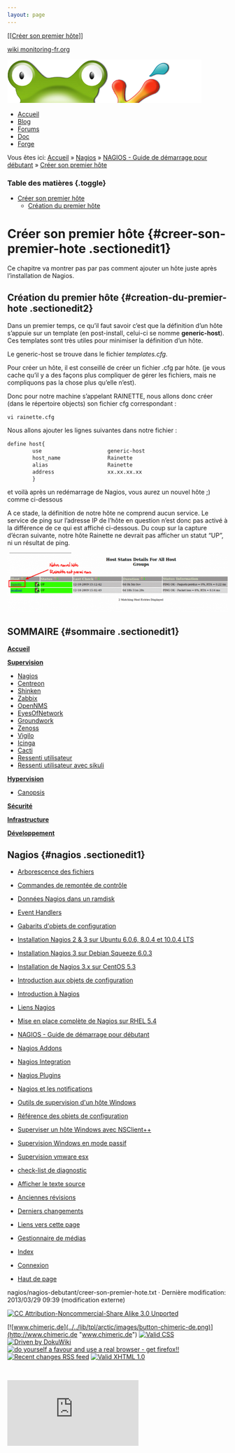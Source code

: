 ```yaml
---
layout: page
---
```


[[[Créer son premier hôte](creer-son-premier-hote@do=backlink.html)]]

[wiki monitoring-fr.org](../../start.html "[ALT+H]")

![Logo Monitoring](../../lib/tpl/arctic/images/logo_monitoring.png)

-   [Accueil](../../index.html "Cliquez pour revenir |  l'accueil")
-   [Blog](http://www.monitoring-fr.org "Blog & News")
-   [Forums](http://forums.monitoring-fr.org "Forums")
-   [Doc](http://doc.monitoring-fr.org "Doc")
-   [Forge](https://github.com/monitoring-fr "Forge")

Vous êtes ici: [Accueil](../../start.html "start") »
[Nagios](../start.html "nagios:start") » [NAGIOS - Guide de démarrage
pour débutant](start.html "nagios:nagios-debutant:start") » [Créer son
premier
hôte](creer-son-premier-hote.html "nagios:nagios-debutant:creer-son-premier-hote")

### Table des matières {.toggle}

-   [Créer son premier
    hôte](creer-son-premier-hote.html#creer-son-premier-hote)
    -   [Création du premier
        hôte](creer-son-premier-hote.html#creation-du-premier-hote)

Créer son premier hôte {#creer-son-premier-hote .sectionedit1}
======================

Ce chapitre va montrer pas par pas comment ajouter un hôte juste après
l’installation de Nagios.

Création du premier hôte {#creation-du-premier-hote .sectionedit2}
------------------------

Dans un premier temps, ce qu’il faut savoir c’est que la définition d’un
hôte s’appuie sur un template (en post-install, celui-ci se nomme
**generic-host**). Ces templates sont très utiles pour minimiser la
définition d’un hôte.

Le generic-host se trouve dans le fichier *templates.cfg*.

Pour créer un hôte, il est conseillé de créer un fichier .cfg par hôte.
(je vous cache qu’il y a des façons plus compliquer de gérer les
fichiers, mais ne compliquons pas la chose plus qu’elle n’est).

Donc pour notre machine s’appelant RAINETTE, nous allons donc créer
(dans le répertoire objects) son fichier cfg correspondant :

~~~~ {.code}
vi rainette.cfg
~~~~

Nous allons ajouter les lignes suivantes dans notre fichier :

~~~~ {.code}
define host{
        use                     generic-host
        host_name               Rainette
        alias                   Rainette
        address                 xx.xx.xx.xx
        }
~~~~

et voilà après un redémarrage de Nagios, vous aurez un nouvel hôte ;)
comme ci-dessous

A ce stade, la définition de notre hôte ne comprend aucun service. Le
service de ping sur l’adresse IP de l’hôte en question n’est donc pas
activé à la différence de ce qui est affiché ci-dessous. Du coup sur la
capture d’écran suivante, notre hôte Rainette ne devrait pas afficher un
statut “UP”, ni un résultat de ping.

[![](../../assets/media/nagios/nagios-debutant/nouvel-host.png@w=700)](../../_detail/nagios/nagios-debutant/nouvel-host.png@id=nagios%253Anagios-debutant%253Acreer-son-premier-hote.html "nagios:nagios-debutant:nouvel-host.png")

SOMMAIRE {#sommaire .sectionedit1}
--------

**[Accueil](../../start.html "start")**

**[Supervision](../../supervision/start.html "supervision:start")**

-   [Nagios](../start.html "nagios:start")
-   [Centreon](../../centreon/start.html "centreon:start")
-   [Shinken](../../shinken/start.html "shinken:start")
-   [Zabbix](../../zabbix/start.html "zabbix:start")
-   [OpenNMS](../../opennms/start.html "opennms:start")
-   [EyesOfNetwork](../../eyesofnetwork/start.html "eyesofnetwork:start")
-   [Groundwork](../../groundwork/start.html "groundwork:start")
-   [Zenoss](../../zenoss/start.html "zenoss:start")
-   [Vigilo](../../vigilo/start.html "vigilo:start")
-   [Icinga](../../icinga/start.html "icinga:start")
-   [Cacti](../../cacti/start.html "cacti:start")
-   [Ressenti
    utilisateur](../../supervision/eue/start.html "supervision:eue:start")
-   [Ressenti utilisateur avec
    sikuli](../../sikuli/eue/start.html "sikuli:eue:start")

**[Hypervision](../../hypervision/start.html "hypervision:start")**

-   [Canopsis](../../canopsis/start.html "canopsis:start")

**[Sécurité](../../securite/start.html "securite:start")**

**[Infrastructure](../../infra/start.html "infra:start")**

**[Développement](../../dev/start.html "dev:start")**

Nagios {#nagios .sectionedit1}
------

-   [Arborescence des
    fichiers](../installation-layout.html "nagios:installation-layout")
-   [Commandes de remontée de
    contrôle](../ocsp-ochp.html "nagios:ocsp-ochp")
-   [Données Nagios dans un ramdisk](../ramdisk.html "nagios:ramdisk")
-   [Event Handlers](../event_handlers.html "nagios:event_handlers")
-   [Gabarits d'objets de
    configuration](../templates.html "nagios:templates")
-   [Installation Nagios 2 & 3 sur Ubuntu 6.0.6, 8.0.4 et 10.0.4
    LTS](../ubuntu-install.html "nagios:ubuntu-install")
-   [Installation Nagios 3 sur Debian Squeeze
    6.0.3](../debian-install.html "nagios:debian-install")
-   [Installation de Nagios 3.x sur CentOS
    5.3](../nagios-centos-install.html "nagios:nagios-centos-install")
-   [Introduction aux objets de
    configuration](../configobjects.html "nagios:configobjects")
-   [Introduction à
    Nagios](../nagios-introduction.html "nagios:nagios-introduction")
-   [Liens Nagios](../links.html "nagios:links")
-   [Mise en place complète de Nagios sur RHEL
    5.4](../mise-en-place-complete-nagios-sur-rhel-5.4/start.html "nagios:mise-en-place-complete-nagios-sur-rhel-5.4:start")
-   [NAGIOS - Guide de démarrage pour
    débutant](start.html "nagios:nagios-debutant:start")
-   [Nagios Addons](../addons/start.html "nagios:addons:start")
-   [Nagios
    Integration](../integration/start.html "nagios:integration:start")
-   [Nagios Plugins](../plugins/start.html "nagios:plugins:start")
-   [Nagios et les
    notifications](../notifications.html "nagios:notifications")
-   [Outils de supervision d'un hôte
    Windows](../windows-client.html "nagios:windows-client")
-   [Référence des objets de
    configuration](../objects-reference.html "nagios:objects-reference")
-   [Superviser un hôte Windows avec
    NSClient++](../nagios-nsclient-host.html "nagios:nagios-nsclient-host")
-   [Supervision Windows en mode
    passif](../supervision-windows-passif.html "nagios:supervision-windows-passif")
-   [Supervision vmware esx](../vmware_esx.html "nagios:vmware_esx")
-   [check-list de diagnostic](../debug.html "nagios:debug")

-   [Afficher le texte
    source](creer-son-premier-hote@do=edit&rev=0.html "Afficher le texte source [V]")
-   [Anciennes
    révisions](creer-son-premier-hote@do=revisions.html "Anciennes révisions [O]")
-   [Derniers
    changements](creer-son-premier-hote@do=recent.html "Derniers changements [R]")
-   [Liens vers cette
    page](creer-son-premier-hote@do=backlink.html "Liens vers cette page")
-   [Gestionnaire de
    médias](creer-son-premier-hote@do=media.html "Gestionnaire de médias")
-   [Index](creer-son-premier-hote@do=index.html "Index [X]")
-   [Connexion](creer-son-premier-hote@do=login&sectok=6bca6bdf16f8880de3d6d3649db89a26.html "Connexion")
-   [Haut de
    page](creer-son-premier-hote.html#dokuwiki__top "Haut de page [T]")

nagios/nagios-debutant/creer-son-premier-hote.txt · Dernière
modification: 2013/03/29 09:39 (modification externe)

[![CC Attribution-Noncommercial-Share Alike 3.0
Unported](../../lib/images/license/button/cc-by-nc-sa.png)](http://creativecommons.org/licenses/by-nc-sa/3.0/)

[![www.chimeric.de](../../lib/tpl/arctic/images/button-chimeric-de.png)](http://www.chimeric.de "www.chimeric.de")
[![Valid
CSS](../../lib/tpl/arctic/images/button-css.png)](http://jigsaw.w3.org/css-validator/check/referer "Valid CSS")
[![Driven by
DokuWiki](../../lib/tpl/arctic/images/button-dw.png)](http://wiki.splitbrain.org/wiki:dokuwiki "Driven by DokuWiki")
[![do yourself a favour and use a real browser - get
firefox!!](../../lib/tpl/arctic/images/button-firefox.png)](http://www.firefox-browser.de "do yourself a favour and use a real browser - get firefox")
[![Recent changes RSS
feed](../../lib/tpl/arctic/images/button-rss.png)](../../feed.php "Recent changes RSS feed")
[![Valid XHTML
1.0](../../lib/tpl/arctic/images/button-xhtml.png)](http://validator.w3.org/check/referer "Valid XHTML 1.0")

![](../../lib/exe/indexer.php@id=nagios%253Anagios-debutant%253Acreer-son-premier-hote&1424859573)

![](http://analytics.monitoring-fr.org/piwik.php?idsite=2)
